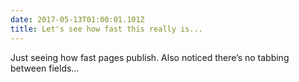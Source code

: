 ```yaml
---
date: 2017-05-13T01:00:01.101Z
title: Let's see how fast this really is...
---
```

Just seeing how fast pages publish. Also noticed there’s no tabbing between fields…
